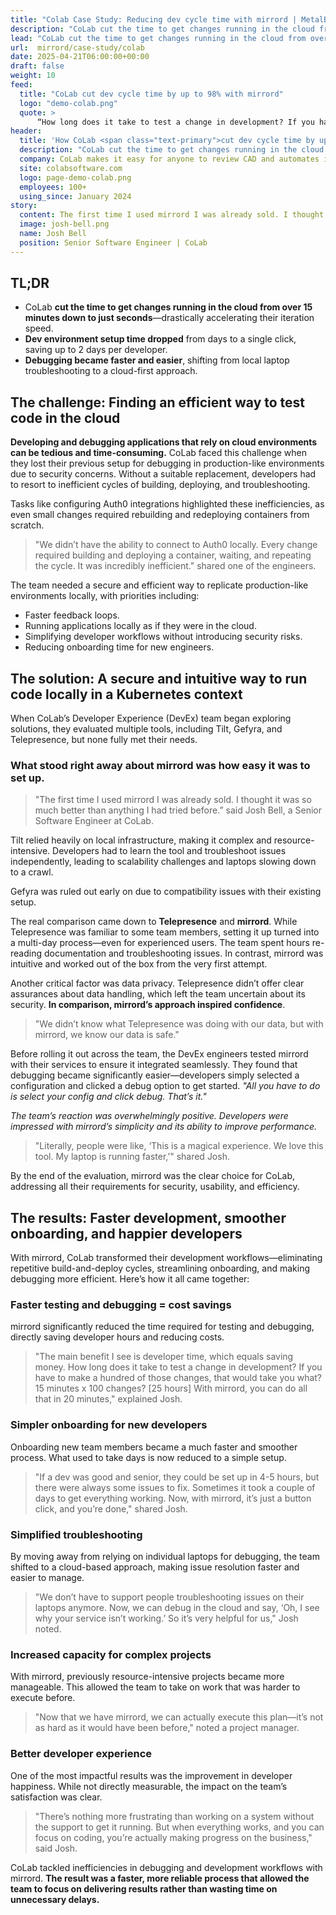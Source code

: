 ```yaml
---
title: "Colab Case Study: Reducing dev cycle time with mirrord | MetalBear"
description: "CoLab cut the time to get changes running in the cloud from over 15 minutes down to 10 seconds with mirrord"
lead: "CoLab cut the time to get changes running in the cloud from over 15 minutes down to 10 seconds with mirrord"
url:  mirrord/case-study/colab
date: 2025-04-21T06:00:00+00:00
draft: false
weight: 10
feed:
  title: "CoLab cut dev cycle time by up to 98% with mirrord"
  logo: "demo-colab.png"
  quote: >
      “How long does it take to test a change in development? If you have to make a hundred of those changes, that would take you what? 15 minutes x 100 changes? [25 hours] With mirrord, you can do all that in 20 minutes.”
header:
  title: 'How CoLab <span class="text-primary">cut dev cycle time by up to 98%</span> with mirrord'
  description: "CoLab cut the time to get changes running in the cloud from over 15 minutes down to 10 seconds. Read on to discover how they achieved it."
  company: CoLab makes it easy for anyone to review CAD and automates issue tracking, so that engineering teams can design better products faster.  
  site: colabsoftware.com
  logo: page-demo-colab.png
  employees: 100+
  using_since: January 2024
story:
  content: The first time I used mirrord I was already sold. I thought it was so much better than anything I had tried before.
  image: josh-bell.png
  name: Josh Bell
  position: Senior Software Engineer | CoLab
---
```


## TL;DR

- CoLab **cut the time to get changes running in the cloud from over 15 minutes down to just seconds**—drastically accelerating their iteration speed.
- **Dev environment setup time dropped** from days to a single click, saving up to 2 days per developer.
- **Debugging became faster and easier**, shifting from local laptop troubleshooting to a cloud-first approach.

## The challenge: Finding an efficient way to test code in the cloud

**Developing and debugging applications that rely on cloud environments can be tedious and time-consuming.** CoLab faced this challenge when they lost their previous setup for debugging in production-like environments due to security concerns. Without a suitable replacement, developers had to resort to inefficient cycles of building, deploying, and troubleshooting. 

Tasks like configuring Auth0 integrations highlighted these inefficiencies, as even small changes required rebuilding and redeploying containers from scratch.

> "We didn’t have the ability to connect to Auth0 locally. Every change required building and deploying a container, waiting, and repeating the cycle. It was incredibly inefficient." shared one of the engineers.

The team needed a secure and efficient way to replicate production-like environments locally, with priorities including:

- Faster feedback loops.
- Running applications locally as if they were in the cloud.
- Simplifying developer workflows without introducing security risks.
- Reducing onboarding time for new engineers.

## The solution: A secure and intuitive way to run code locally in a Kubernetes context

When CoLab’s Developer Experience (DevEx) team began exploring solutions, they evaluated multiple tools, including Tilt, Gefyra, and Telepresence, but none fully met their needs.

### What stood right away about mirrord was how easy it was to set up.

> "The first time I used mirrord I was already sold. I thought it was so much better than anything I had tried before.” said Josh Bell, a Senior Software Engineer at CoLab.

Tilt relied heavily on local infrastructure, making it complex and resource-intensive. Developers had to learn the tool and troubleshoot issues independently, leading to scalability challenges and laptops slowing down to a crawl. 

Gefyra was ruled out early on due to compatibility issues with their existing setup.

The real comparison came down to **Telepresence** and **mirrord**. While Telepresence was familiar to some team members, setting it up turned into a multi-day process—even for experienced users. The team spent hours re-reading documentation and troubleshooting issues. In contrast, mirrord was intuitive and worked out of the box from the very first attempt.

Another critical factor was data privacy. Telepresence didn’t offer clear assurances about data handling, which left the team uncertain about its security. **In comparison, mirrord’s approach inspired confidence**.

> "We didn’t know what Telepresence was doing with our data, but with mirrord, we know our data is safe."

Before rolling it out across the team, the DevEx engineers tested mirrord with their services to ensure it integrated seamlessly. They found that debugging became significantly easier—developers simply selected a configuration and clicked a debug option to get started. _"All you have to do is select your config and click debug. That’s it."_

_The team’s reaction was overwhelmingly positive. Developers were impressed with mirrord’s simplicity and its ability to improve performance._

> "Literally, people were like, ‘This is a magical experience. We love this tool. My laptop is running faster,’" shared Josh.

By the end of the evaluation, mirrord was the clear choice for CoLab, addressing all their requirements for security, usability, and efficiency.

## The results: Faster development, smoother onboarding, and happier developers

With mirrord, CoLab transformed their development workflows—eliminating repetitive build-and-deploy cycles, streamlining onboarding, and making debugging more efficient. Here’s how it all came together:

### Faster testing and debugging = cost savings

mirrord significantly reduced the time required for testing and debugging, directly saving developer hours and reducing costs.

> "The main benefit I see is developer time, which equals saving money. How long does it take to test a change in development? If you have to make a hundred of those changes, that would take you what? 15 minutes x 100 changes? [25 hours] With mirrord, you can do all that in 20 minutes," explained Josh.

### Simpler onboarding for new developers

Onboarding new team members became a much faster and smoother process. What used to take days is now reduced to a simple setup.

> "If a dev was good and senior, they could be set up in 4-5 hours, but there were always some issues to fix. Sometimes it took a couple of days to get everything working. Now, with mirrord, it’s just a button click, and you’re done," shared Josh.

### Simplified troubleshooting

By moving away from relying on individual laptops for debugging, the team shifted to a cloud-based approach, making issue resolution faster and easier to manage.

> "We don’t have to support people troubleshooting issues on their laptops anymore. Now, we can debug in the cloud and say, ‘Oh, I see why your service isn’t working.’ So it’s very helpful for us," Josh noted.

### Increased capacity for complex projects

With mirrord, previously resource-intensive projects became more manageable. This allowed the team to take on work that was harder to execute before.

> "Now that we have mirrord, we can actually execute this plan—it’s not as hard as it would have been before," noted a project manager.

### Better developer experience

One of the most impactful results was the improvement in developer happiness. While not directly measurable, the impact on the team’s satisfaction was clear.

> "There’s nothing more frustrating than working on a system without the support to get it running. But when everything works, and you can focus on coding, you’re actually making progress on the business," said Josh.

CoLab tackled inefficiencies in debugging and development workflows with mirrord. **The result was a faster, more reliable process that allowed the team to focus on delivering results rather than wasting time on unnecessary delays.**

